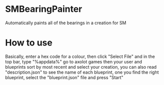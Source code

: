 # SMBearingPainter
Automatically paints all of the bearings in a creation for SM
# How to use
Basically, enter a hex code for a colour, then click "Select File" and in the top bar, type "%appdata%" go to axolot games then your user and blueprints sort by most recent and select your creation, you can also read "description.json" to see the name of each blueprint, one you find the right blueprint, select the "blueprint.json" file and press "Start"
